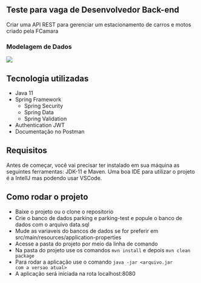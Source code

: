 ## Teste para vaga de Desenvolvedor Back-end
Criar uma API REST para gerenciar um estacionamento de carros e motos criado pela FCamara

### Modelagem de Dados

<img src="https://i.imgur.com/n7TsL06.png">

## Tecnologia utilizadas

- Java 11
- Spring Framework
  - Spring Security
  - Spring Data
  - Spring Validation
- Authentication JWT
- Documentação no Postman

## Requisitos

Antes de começar, você vai precisar ter instalado em sua máquina as seguintes ferramentas: JDK-11 e Maven. Uma boa IDE para utilizar o projeto é a IntellJ mas podendo usar VSCode.

## Como rodar o projeto

- Baixe o projeto ou o clone o repositorio
- Crie o banco de dados parking e parking-test e popule o banco de dados com o arquivo data.sql
- Mude as variaveis do bancos de dados se for preferir em src/main/resources/application-properties
- Acesse a pasta do projeto por meio da linha de comando
- Na pasta do projeto use os comandos <code>mvn install</code> e depois <code>mvn clean package</code>
- Para rodar a aplicação use o comando <code>java -jar <arquivo.jar com a versao atual></code>
- A aplicação será iniciada na rota localhost:8080

